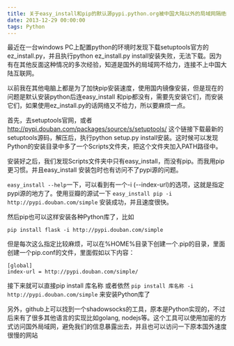 ```yaml
---
title: 关于easy_install和pip的默认源pypi.python.org被中国大陆以外的局域网隔绝的解决方法
date: 2013-12-29 00:00:00
tags: Python
---
```

最近在一台windows PC上配置python的环境时发现下载setuptools官方的ez_install.py，并且执行python ez_install.py install安装失败，无法下载。因为有在其他反面这种情况的多次经验，知道是国外的局域网不给力，连接不上中国大陆互联网。

以前我在其他电脑上都是为了加快pip安装速度，使用国内镜像安装，但是现在的问题是默认安装python后连easy_install 和pip都没有，需要先安装它们，而安装它们，如果使用ez_install.py的话网络又不给力，所以要麻烦一点。

首先，去setuptools官网，或者 http://pypi.douban.com/packages/source/s/setuptools/ 这个链接下载最新的setuptools源码，解压后，执行python setup.py install安装。这时候可以发现Python的安装目录中多了一个Scripts文件夹，把这个文件夹加入PATH路径中。

安装好之后，我们发现Scripts文件夹中只有easy_install，而没有pip。而我用pip更习惯。并且easy_install 安装包时也有访问不了pypi源的问题。

`easy_install --help`一下，可以看到有一个-i (--index-url)的选项，这就是指定pypi源的地方了。使用豆瓣的源试一下
`easy_install pip -i http://pypi.douban.com/simple` 安装成功，并且速度很快。

然后pip也可以这样安装各种Python库了，比如

`pip install flask -i http://pypi.douban.com/simple`

但是每次这么指定比较麻烦，可以在%HOME%目录下创建一个.pip的目录，里面创建一个pip.conf的文件，里面假如以下内容：

    [global]
    index-url = http://pypi.douban.com/simple/

接下来就可以直接pip install 库名称 或者依然 `pip install 库名称 -i http://pypi.douban.com/simple` 来安装Python库了

另外，github上可以找到一个shadowsocks的工具，原本是Python实现的，不过后来有了很多其他语言的实现比如golang, nodejs等。这个工具可以使用加密的方式访问国外局域网，避免我们的信息暴露出去，并且也可以访问一下原本国外速度很慢的网站
